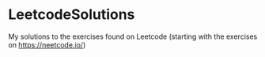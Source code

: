 # LeetcodeSolutions
My solutions to the exercises found on Leetcode (starting with the exercises on https://neetcode.io/)
